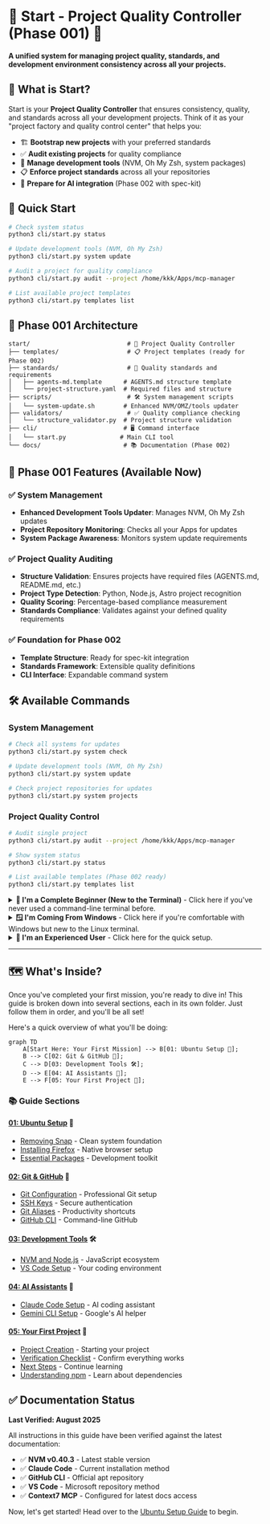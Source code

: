 # 🚀 Start - Project Quality Controller (Phase 001) 🚀

**A unified system for managing project quality, standards, and development environment consistency across all your projects.**

## 🎯 What is Start?

Start is your **Project Quality Controller** that ensures consistency, quality, and standards across all your development projects. Think of it as your "project factory and quality control center" that helps you:

- 🏗️ **Bootstrap new projects** with your preferred standards
- ✅ **Audit existing projects** for quality compliance  
- 🔄 **Manage development tools** (NVM, Oh My Zsh, system packages)
- 📋 **Enforce project standards** across all your repositories
- 🤖 **Prepare for AI integration** (Phase 002 with spec-kit)

## 🚀 Quick Start

```bash
# Check system status
python3 cli/start.py status

# Update development tools (NVM, Oh My Zsh)
python3 cli/start.py system update

# Audit a project for quality compliance  
python3 cli/start.py audit --project /home/kkk/Apps/mcp-manager

# List available project templates
python3 cli/start.py templates list
```

## 📁 Phase 001 Architecture

```
start/                           # 🚀 Project Quality Controller
├── templates/                   # 📋 Project templates (ready for Phase 002)
├── standards/                   # 📏 Quality standards and requirements
│   ├── agents-md.template      # AGENTS.md structure template
│   └── project-structure.yaml  # Required files and structure
├── scripts/                     # 🛠️ System management scripts
│   └── system-update.sh        # Enhanced NVM/OMZ/tools updater
├── validators/                  # ✅ Quality compliance checking
│   └── structure_validator.py  # Project structure validation
├── cli/                        # 🖥️ Command interface
│   └── start.py               # Main CLI tool
└── docs/                       # 📚 Documentation (Phase 002)
```

## 🎯 Phase 001 Features (Available Now)

### ✅ **System Management**
- **Enhanced Development Tools Updater**: Manages NVM, Oh My Zsh updates
- **Project Repository Monitoring**: Checks all your Apps for updates
- **System Package Awareness**: Monitors system update requirements

### ✅ **Project Quality Auditing**  
- **Structure Validation**: Ensures projects have required files (AGENTS.md, README.md, etc.)
- **Project Type Detection**: Python, Node.js, Astro project recognition
- **Quality Scoring**: Percentage-based compliance measurement
- **Standards Compliance**: Validates against your defined quality requirements

### ✅ **Foundation for Phase 002**
- **Template Structure**: Ready for spec-kit integration
- **Standards Framework**: Extensible quality definitions
- **CLI Interface**: Expandable command system

## 🛠️ Available Commands

### System Management
```bash
# Check all systems for updates
python3 cli/start.py system check

# Update development tools (NVM, Oh My Zsh)  
python3 cli/start.py system update

# Check project repositories for updates
python3 cli/start.py system projects
```

### Project Quality Control
```bash
# Audit single project
python3 cli/start.py audit --project /home/kkk/Apps/mcp-manager

# Show system status
python3 cli/start.py status

# List available templates (Phase 002 ready)
python3 cli/start.py templates list
```

<details>
<summary>
  <strong>🌱 I'm a Complete Beginner (New to the Terminal)</strong> - Click here if you've never used a command-line terminal before.
</summary>

### Welcome! We're excited to have you.

The **terminal** (or command line) is a powerful tool that lets you talk to your computer directly with text commands. It might look intimidating, but it's a developer's best friend! Think of it as a more direct way of doing things you might normally do with a mouse, like creating folders or opening files.

You can open the terminal on Ubuntu by pressing `Ctrl+Alt+T` or by searching for "Terminal" in your applications.

Now, let's get this guide onto your personal GitHub page.

1.  <strong>Create a GitHub Account:</strong> If you don't have one, head over to [GitHub.com](https://github.com) and sign up. It's free and it's like a home for all your code.

2.  <strong>Create a New "Repository":</strong> A repository (or "repo") is just a fancy word for a project's folder. On your GitHub account, create a new repository. You can name it something like `my-dev-setup`.

3.  <strong>Upload This Guide to Your Repository:</strong> Now, we'll use the terminal to upload the files in this folder to your new repository. Just copy and paste each command below into your terminal, one at a time, and press Enter. We'll explain what each one does.

    *   <strong>Step 1: Initialize Git</strong>
        This command tells your computer to start tracking this folder as a project.
        ```bash
        git init
        ```

    *   <strong>Step 2: Add all the files</strong>
        This command prepares all the files in this folder to be saved. The `.` just means "all the files here".
        ```bash
        git add .
        ```

    *   <strong>Step 3: Make your first "commit"</strong>
        This command takes a snapshot of your files and saves it. The `-m "Initial commit"` part is a message to describe what you did.
        ```bash
        git commit -m "Initial commit"
        ```

    *   <strong>Step 4: Set the main "branch"</strong>
        Think of branches like different versions of your project. This command names your main version `main`.
        ```bash
        git branch -M main
        ```

    *   <strong>Step 5: Connect to your GitHub repository</strong>
        This command creates a connection between the folder on your computer and the repository you created on GitHub. <strong>Remember to replace `<your-github-repository-url>` with the URL of your new repository!</strong> You can find this URL on your repository's page on GitHub.
        ```bash
        git remote add origin <your-github-repository-url>
        ```

    *   <strong>Step 6: "Push" your code to GitHub</strong>
        This command uploads (pushes) your saved files from your computer to your GitHub repository.
        ```bash
        git push -u origin main
        ```

Great job! You've just used Git and GitHub like a pro. Now you can follow the rest of the guide from your own repository!

</details>

<details>
<summary>
  <strong>🪟 I'm Coming From Windows</strong> - Click here if you're comfortable with Windows but new to the Linux terminal.
</summary>

### Welcome to the Linux world!

You'll find the Linux terminal is a lot like Windows Command Prompt or PowerShell, but with its own set of powerful commands. Here are a few quick tips:
*   Instead of `dir`, you'll use `ls` to list files.
*   File paths use forward slashes (`/`) instead of backslashes (`\`). For example: `/home/user/project` instead of `C:\Users\user\project`.
*   Your main drive isn't `C:`. Everything starts from the root directory, `/`.

Now, let's get this guide onto your personal GitHub page.

1.  <strong>Create a GitHub Account:</strong> If you don't have one, head over to [GitHub.com](https://github.com) and sign up.

2.  <strong>Create a New Repository:</strong> On your GitHub account, create a new repository. Let's call it `my-dev-setup`.

3.  <strong>Push this Guide to Your Repository:</strong> Open the Ubuntu terminal (`Ctrl+Alt+T`) and run the following commands. They work very similarly to how `git` works on Windows.

    *   <strong>Step 1: Initialize Git</strong>
        Initializes a new Git repository in the current directory.
        ```bash
        git init
        ```

    *   <strong>Step 2: Stage all files</strong>
        Stages all files and directories in the current path for the next commit.
        ```bash
        git add .
        ```

    *   <strong>Step 3: Make your first commit</strong>
        Commits the staged files with a descriptive message.
        ```bash
        git commit -m "Initial commit"
        ```

    *   <strong>Step 4: Set the main branch</strong>
        Sets the primary branch name to `main`, a common convention.
        ```bash
        git branch -M main
        ```

    *   <strong>Step 5: Add your remote repository</strong>
        Connects your local repository to the remote one on GitHub. <strong>Remember to replace `<your-github-repository-url>` with your repository's URL!</strong>
        ```bash
        git remote add origin <your-github-repository-url>
        ```

    *   <strong>Step 6: Push your code to GitHub</strong>
        Uploads your local `main` branch to the `origin` remote and sets it as the upstream branch.
        ```bash
        git push -u origin main
        ```

Excellent! You're all set. Now you can follow the rest of the guide from your own repository.

</details>

<details>
<summary>
  <strong>🚀 I'm an Experienced User</strong> - Click here for the quick setup.
</summary>

### Quick Start

If you're familiar with Git and the terminal, here are the commands to get this repo set up under your own account.

1. Create a new, empty repository on GitHub.
2. Run the following commands in your local copy of this project, replacing the remote URL with your own.

```bash
git init
git add .
git commit -m "Initial commit"
git branch -M main
git remote add origin <your-github-repository-url>
git push -u origin main
```

</details>

--- 

## 🗺️ What's Inside?

Once you've completed your first mission, you're ready to dive in! This guide is broken down into several sections, each in its own folder. Just follow them in order, and you'll be all set!

Here's a quick overview of what you'll be doing:

```mermaid
graph TD
    A[Start Here: Your First Mission] --> B[01: Ubuntu Setup 🐧];
    B --> C[02: Git & GitHub 🐙];
    C --> D[03: Development Tools 🛠️];
    D --> E[04: AI Assistants 🤖];
    E --> F[05: Your First Project 🎉];
```

### 📚 Guide Sections

#### [01: Ubuntu Setup](01-ubuntu-setup/) 🐧
- [Removing Snap](01-ubuntu-setup/01-removing-snap.md) - Clean system foundation
- [Installing Firefox](01-ubuntu-setup/02-installing-firefox.md) - Native browser setup
- [Essential Packages](01-ubuntu-setup/03-essential-packages.md) - Development toolkit

#### [02: Git & GitHub](02-git-and-github/) 🐙
- [Git Configuration](02-git-and-github/01-git-configuration.md) - Professional Git setup
- [SSH Keys](02-git-and-github/02-ssh-keys.md) - Secure authentication
- [Git Aliases](02-git-and-github/03-git-aliases.md) - Productivity shortcuts
- [GitHub CLI](02-git-and-github/04-github-cli.md) - Command-line GitHub

#### [03: Development Tools](03-development-tools/) 🛠️
- [NVM and Node.js](03-development-tools/01-nvm-and-nodejs.md) - JavaScript ecosystem
- [VS Code Setup](03-development-tools/02-vscode-setup.md) - Your coding environment

#### [04: AI Assistants](04-ai-assistants/) 🤖
- [Claude Code Setup](04-ai-assistants/01-claude-code-setup.md) - AI coding assistant
- [Gemini CLI Setup](04-ai-assistants/02-gemini-cli-setup.md) - Google's AI helper

#### [05: Your First Project](05-your-first-project/) 🎉
- [Project Creation](05-your-first-project/01-project-creation.md) - Starting your project
- [Verification Checklist](05-your-first-project/02-verification-checklist.md) - Confirm everything works
- [Next Steps](05-your-first-project/03-next-steps.md) - Continue learning
- [Understanding npm](05-your-first-project/04-understanding-npm-and-node_modules.md) - Learn about dependencies

## ✅ Documentation Status

**Last Verified: August 2025**

All instructions in this guide have been verified against the latest documentation:
- ✅ **NVM v0.40.3** - Latest stable version
- ✅ **Claude Code** - Current installation method
- ✅ **GitHub CLI** - Official apt repository
- ✅ **VS Code** - Microsoft repository method
- ✅ **Context7 MCP** - Configured for latest docs access

Now, let's get started! Head over to the [Ubuntu Setup Guide](01-ubuntu-setup/01-removing-snap.md) to begin.
